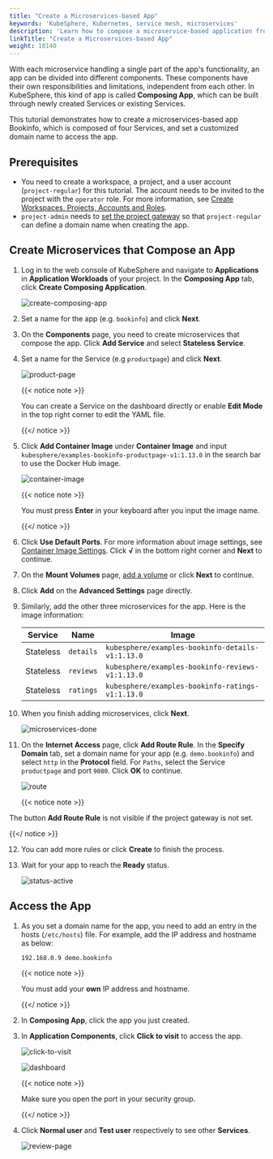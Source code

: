 ```yaml
---
title: "Create a Microservices-based App"
keywords: 'KubeSphere, Kubernetes, service mesh, microservices'
description: 'Learn how to compose a microservice-based application from scratch.'
linkTitle: "Create a Microservices-based App"
weight: 10140
---
```


With each microservice handling a single part of the app's functionality, an app can be divided into different components. These components have their own responsibilities and limitations, independent from each other. In KubeSphere, this kind of app is called **Composing App**, which can be built through newly created Services or existing Services.

This tutorial demonstrates how to create a microservices-based app Bookinfo, which is composed of four Services, and set a customized domain name to access the app.

## Prerequisites

- You need to create a workspace, a project, and a user account (`project-regular`) for this tutorial. The account needs to be invited to the project with the `operator` role. For more information, see [Create Workspaces, Projects, Accounts and Roles](../../../quick-start/create-workspace-and-project/).
- `project-admin` needs to [set the project gateway](../../../project-administration/project-gateway/) so that `project-regular` can define a domain name when creating the app.

## Create Microservices that Compose an App

1. Log in to the web console of KubeSphere and navigate to **Applications** in **Application Workloads** of your project. In the **Composing App** tab, click **Create Composing Application**.

   ![create-composing-app](/images/docs/project-user-guide/applications/create-a-microservices-based-app/create-composing-app.png)

2. Set a name for the app (e.g. `bookinfo`) and click **Next**.

3. On the **Components** page, you need to create microservices that compose the app. Click **Add Service** and select **Stateless Service**.

4. Set a name for the Service (e.g `productpage`) and click **Next**.

   ![product-page](/images/docs/project-user-guide/applications/create-a-microservices-based-app/product-page.png)

   {{< notice note >}}

   You can create a Service on the dashboard directly or enable **Edit Mode** in the top right corner to edit the YAML file.

   {{</ notice >}} 

5. Click **Add Container Image** under **Container Image** and input `kubesphere/examples-bookinfo-productpage-v1:1.13.0` in the search bar to use the Docker Hub image.

   ![container-image](/images/docs/project-user-guide/applications/create-a-microservices-based-app/container-image.png)

   {{< notice note >}}

   You must press **Enter** in your keyboard after you input the image name.

   {{</ notice >}} 

6. Click **Use Default Ports**. For more information about image settings, see [Container Image Settings](../../../project-user-guide/application-workloads/container-image-settings/). Click **√** in the bottom right corner and **Next** to continue.

7. On the **Mount Volumes** page, [add a volume](../../../project-user-guide/storage/volumes/) or click **Next** to continue.

8. Click **Add** on the **Advanced Settings** page directly.

9. Similarly, add the other three microservices for the app. Here is the image information:

   | Service   | Name      | Image                                            |
   | --------- | --------- | ------------------------------------------------ |
   | Stateless | `details` | `kubesphere/examples-bookinfo-details-v1:1.13.0` |
   | Stateless | `reviews` | `kubesphere/examples-bookinfo-reviews-v1:1.13.0` |
   | Stateless | `ratings` | `kubesphere/examples-bookinfo-ratings-v1:1.13.0` |

10. When you finish adding microservices, click **Next**.

    ![microservices-done](/images/docs/project-user-guide/applications/create-a-microservices-based-app/microservices-done.png)

11. On the **Internet Access** page, click **Add Route Rule**. In the **Specify Domain** tab, set a domain name for your app (e.g. `demo.bookinfo`) and select `http` in the **Protocol** field. For `Paths`, select the Service `productpage` and port `9080`. Click **OK** to continue.

    ![route](/images/docs/project-user-guide/applications/create-a-microservices-based-app/route.png)

    {{< notice note >}}

The button **Add Route Rule** is not visible if the project gateway is not set.

{{</ notice >}} 

12. You can add more rules or click **Create** to finish the process.

13. Wait for your app to reach the **Ready** status.

    ![status-active](/images/docs/project-user-guide/applications/create-a-microservices-based-app/status-active.png)

## Access the App

1. As you set a domain name for the app, you need to add an entry in the hosts (`/etc/hosts`) file. For example, add the IP address and hostname as below:

   ```txt
   192.168.0.9 demo.bookinfo
   ```

   {{< notice note >}}

   You must add your **own** IP address and hostname.

   {{</ notice >}} 

2. In **Composing App**, click the app you just created.

3. In **Application Components**, click **Click to visit** to access the app.

   ![click-to-visit](/images/docs/project-user-guide/applications/create-a-microservices-based-app/click-to-visit.png)

   ![dashboard](/images/docs/project-user-guide/applications/create-a-microservices-based-app/dashboard.png)

   {{< notice note >}}

   Make sure you open the port in your security group.

   {{</ notice >}}

4. Click **Normal user** and **Test user** respectively to see other **Services**.

   ![review-page](/images/docs/project-user-guide/applications/create-a-microservices-based-app/review-page.png)

   

